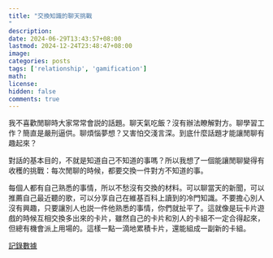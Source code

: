 ```yaml
---
title: "交換知識的聊天挑戰"
description: 
date: 2024-06-29T13:43:57+08:00
lastmod: 2024-12-24T23:48:47+08:00
image: 
categories: posts
tags: ['relationship', 'gamification']
math: 
license: 
hidden: false
comments: true
---
```


我不喜歡閒聊時大家常常會説的話題。聊天氣吃飯？沒有辦法瞭解對方。聊學習工作？簡直是嚴刑逼供。聊煩惱夢想？又害怕交淺言深。到底什麼話題才能讓閒聊有趣起來？

對話的基本目的，不就是知道自己不知道的事嗎？所以我想了一個能讓閒聊變得有收穫的挑戰：每次閒聊的時候，都要交換一件對方不知道的事。

每個人都有自己熟悉的事情，所以不愁沒有交換的材料。可以聊當天的新聞，可以推薦自己最近聽的歌，可以分享自己在維基百科上讀到的冷門知識。不要擔心別人沒有興趣，只要讓別人也説一件他熟悉的事情，你們就扯平了。這就像是玩卡片遊戲的時候互相交換多出來的卡片，雖然自己的卡片和別人的卡組不一定合得起來，但總有機會派上用場的。這樣一點一滴地累積卡片，還能組成一副新的卡組。

[記錄數據](/zh/skill/right-sider)

